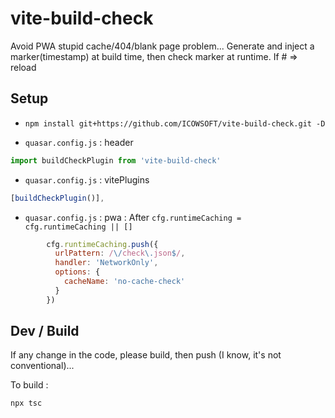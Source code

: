 # vite-build-check

Avoid PWA stupid cache/404/blank page problem...
Generate and inject a marker(timestamp) at build time, then check marker at runtime. If # => reload

## Setup
 * `npm install git+https://github.com/ICOWSOFT/vite-build-check.git -D`

 * `quasar.config.js` : header

```js
import buildCheckPlugin from 'vite-build-check'
```

* `quasar.config.js` : vitePlugins

```js
​[buildCheckPlugin()],
```

* `quasar.config.js` : pwa : After `cfg.runtimeCaching = cfg.runtimeCaching || []`

```js
        cfg.runtimeCaching.push({
          urlPattern: /\/check\.json$/,
          handler: 'NetworkOnly',
          options: {
            cacheName: 'no-cache-check'
          }
        })
```

## Dev / Build

If any change in the code, please build, then push (I know, it's not conventional)...

To build :
```bash
npx tsc
```
